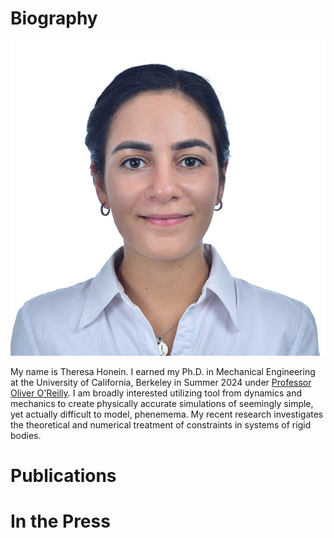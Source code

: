 # Biography

![TH-headshot](https://github.com/ThH00/ThH00.github.io/blob/main/headshot31072024.jpg)

My name is Theresa Honein. I earned my Ph.D. in Mechanical Engineering at the University of California, Berkeley in Summer 2024 under [Professor Oliver O'Reilly](https://me.berkeley.edu/people/oliver-m-oreilly/). I am broadly interested utilizing tool from dynamics and mechanics to create physically accurate simulations of seemingly simple, yet actually difficult to model, phenemema. My recent research investigates the theoretical and numerical treatment of constraints in systems of rigid bodies.

# Publications

# In the Press
